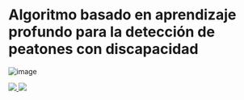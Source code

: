 # Algoritmo basado en aprendizaje profundo para la detección de peatones con discapacidad

![image](https://github.com/LexAguirre/Algoritmos-de-aprendizaje-profundo/assets/73568821/dcc5e507-ec1d-40f4-8681-b927cb140719)


<a href="https://universe.roboflow.com/raylexaguirre/road-users-disabilities">
    <img src="https://app.roboflow.com/images/download-dataset-badge.svg"></img>
</a>

<a href="https://universe.roboflow.com/raylexaguirre/road-users-disabilities/model/">
    <img src="https://app.roboflow.com/images/try-model-badge.svg"></img>
</a>
